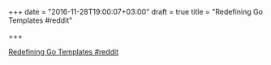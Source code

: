 +++
date = "2016-11-28T19:00:07+03:00"
draft = true
title = "Redefining Go Templates  #reddit"

+++

<p><a href="https://t.co/sLdjOj3Moe">Redefining Go Templates  #reddit</a></p>
